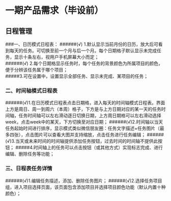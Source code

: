 # 一期产品需求（毕设前）


## 日程管理
###一、日历模式日程表：
######(√) 1.默认显示当前月份的日历，放大后可看到每天的任务。可切换至前一个月与后一个月。每个日期格子默认显示未完成任务，显示十条左右，视用户手机屏幕大小而定；   
######(√) 2.每个日期格显示任务时，每个任务的背景颜色为所属项目的颜色，便于分辨该任务属于哪个项目；   
#####3.可在设置中，设置显示全部任务、显示未完成、某项目的任务；

### 二、时间轴模式日程表
######(√)1.在日历模式日程表点击日期格，进入每天的时间轴模式日程表。界面上方是周日、周一到周六（本周）格子，下方是与上方日期对应的某一天的任务时间轴，任务时间轴可以左右滑动逐日切换日期，上方周日期格可以左右滑动选择week，点击week中的某天，下方切换至对应日期；
######(√)2.时间轴以当天任务起始时间进行排序，显示模式类似微信朋友圈：任务文字描述+任务图片（最多四张），点击图片可以查看大图并支持缩放，点击任务进行任务编辑；
######(√)3.当天或未来时间的时间轴提供添加任务按钮，过去时间的时间轴不提供此按钮；
#####4.时间轴上的任务可以点击按钮（或其他方式）实现标志完成、进行编辑、删除任务等功能；

### 三、日程表任务详情
######(√)1.编辑任务描述，添加、删除任务图片；
######(√)2.选择任务项目组，进入项目选择页面，该页面包含添加项目并选择项目颜色功能（默认内置十种颜色）；